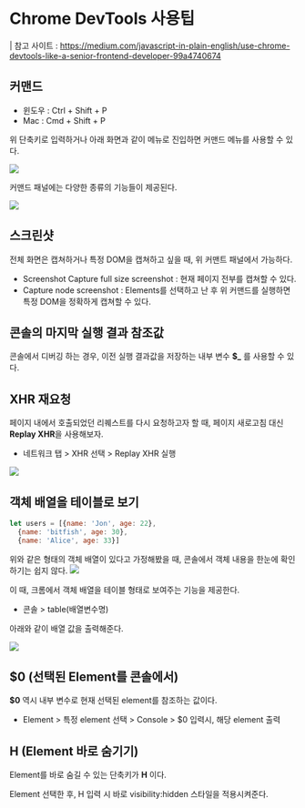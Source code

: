 # Chrome DevTools 사용팁
| 참고 사이트 : https://medium.com/javascript-in-plain-english/use-chrome-devtools-like-a-senior-frontend-developer-99a4740674

## 커맨드 
* 윈도우 : Ctrl + Shift + P
* Mac : Cmd + Shift + P

위 단축키로 입력하거나 아래 화면과 같이 메뉴로 진입하면 커맨드 메뉴를 사용할 수 있다.

![](https://miro.medium.com/max/875/1*yLkbB362F69UWTK-Pku3_g.png)

커맨드 패널에는 다양한 종류의 기능들이 제공된다.

![](https://miro.medium.com/max/875/1*hk4R78EHvQqu2HmpUSLKyQ.gif)

## 스크린샷

전체 화면은 캡쳐하거나 특정 DOM을 캡쳐하고 싶을 때, 위 커맨트 패널에서 가능하다.

* Screenshot Capture full size screenshot
 : 현재 페이지 전부를 캡쳐할 수 있다.
* Capture node screenshot
 : Elements를 선택하고 난 후 위 커맨드를 실행하면 특정 DOM을 정확하게 캡쳐할 수 있다.

 ## 콘솔의 마지막 실행 결과 참조값

 콘솔에서 디버깅 하는 경우, 이전 실행 결과값을 저장하는 내부 변수 **$_** 를 사용할 수 있다.

 ## XHR 재요청

 페이지 내에서 호출되었던 리퀘스트를 다시 요청하고자 할 때, 페이지 새로고침 대신 **Replay XHR**을 사용해보자.

 * 네트워크 탭 > XHR 선택 > Replay XHR 실행

 ![](https://miro.medium.com/max/875/1*230w0KnTpsa7c62SdvpTLA.png)

## 객체 배열을 테이블로 보기

```javascript
let users = [{name: 'Jon', age: 22},
  {name: 'bitfish', age: 30},
  {name: 'Alice', age: 33}]
```
위와 같은 형태의 객체 배열이 있다고 가정해봤을 때, 콘솔에서 객체 내용을 한눈에 확인하기는 쉽지 않다.
![](https://miro.medium.com/max/875/1*eQXZ734rw66Tbvmo_-9gMQ.png)

이 때, 크롬에서 객체 배열을 테이블 형태로 보여주는 기능을 제공한다.

* 콘솔 > table(배열변수명)

아래와 같이 배열 값을 출력해준다.

![](https://miro.medium.com/max/875/1*irMyKccSEIIW8Ex4CAO-0A.png)

## $0 (선택된 Element를 콘솔에서)

**$0** 역시 내부 변수로 현재 선택된 element를 참조하는 값이다.

* Element > 특정 element 선택 > Console > $0 입력시, 해당 element 출력

## H (Element 바로 숨기기)

Element를 바로 숨길 수 있는 단축키가 **H** 이다.

Element 선택한 후, H 입력 시 바로 visibility:hidden 스타일을 적용시켜준다. 

